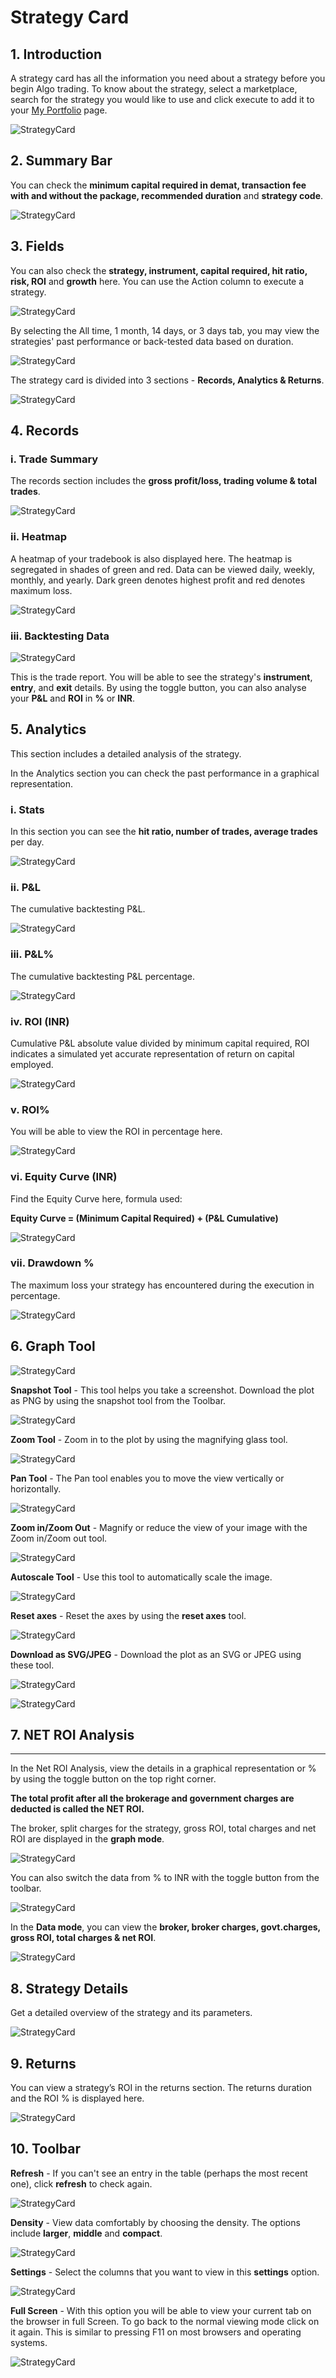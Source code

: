 # Strategy Card

## 1. Introduction

A strategy card has all the information you need about a strategy before you begin Algo trading. To know about the strategy, select a marketplace, search for the strategy you would like to use and click execute to add it to your [My Portfolio](https://app.algobulls.com/portfolio) page. 

![StrategyCard](imgs/sc1.png)

## 2. Summary Bar

You can check the **minimum capital required in demat, transaction fee with and without the package, recommended duration** and **strategy code**.

![StrategyCard](imgs/sc2.png)

## 3. Fields

You can also check the **strategy, instrument, capital required, hit ratio, risk, ROI** and **growth** here. You can use the Action column to execute a strategy. 

![StrategyCard](imgs/sc3.png)

By selecting the All time, 1 month, 14 days, or 3 days tab, you may view the strategies' past performance or back-tested data based on duration.

![StrategyCard](imgs/sc4.png)

The strategy card is divided into 3 sections - **Records, Analytics & Returns**.

![StrategyCard](imgs/sc_3types.png)

## 4. Records

### i. Trade Summary

The records section includes the **gross profit/loss, trading volume & total trades**. 

![StrategyCard](imgs/gross_profit_loss.png)

### ii. Heatmap

A heatmap of your tradebook is also displayed here. The heatmap is segregated in shades of green and red. Data can be viewed daily, weekly, monthly, and yearly. Dark green denotes highest profit and red denotes maximum loss.

![StrategyCard](imgs/sc_records.png)

### iii. Backtesting Data
![StrategyCard](imgs/backtesting_data.png)

This is the trade report. You will be able to see the strategy's **instrument**, **entry**, and **exit** details. By using the toggle button, you can also analyse your **P&L** and **ROI** in **%** or **INR**.

## 5. Analytics

This section includes a detailed analysis of the strategy.

In the Analytics section you can check the past performance in a graphical representation. 

### i. Stats

In this section you can see the **hit ratio, number of trades, average trades** per day. 

![StrategyCard](imgs/sc5.png)

### ii. P&L

The cumulative backtesting P&L.

![StrategyCard](imgs/sc6.png)

### iii. P&L%

The cumulative backtesting P&L percentage. 

![StrategyCard](imgs/sc7.png)

### iv. ROI (INR)

Cumulative P&L absolute value divided by minimum capital required, ROI indicates a simulated yet accurate representation of return on capital employed.

![StrategyCard](imgs/sc8.png)

### v. ROI%

You will be able to view the ROI in percentage here. 

![StrategyCard](imgs/sc9.png)

### vi. Equity Curve (INR)

Find the Equity Curve here, formula used:   

**Equity Curve = (Minimum Capital Required) + (P&L Cumulative)**

![StrategyCard](imgs/sc10.png)

### vii. Drawdown %

The maximum loss your strategy has encountered during the execution in percentage.

![StrategyCard](imgs/sc11.png)

## 6. Graph Tool

![StrategyCard](imgs/sc12.png)

**Snapshot Tool** - This tool helps you take a screenshot. Download the plot as PNG by using the snapshot tool from the Toolbar.

![StrategyCard](imgs/sc13.png)

**Zoom Tool** - Zoom in to the plot by using the magnifying glass tool.

![StrategyCard](imgs/sc14.png)

**Pan Tool** - The Pan tool enables you to move the view vertically or horizontally.

![StrategyCard](imgs/sc15.png)

**Zoom in/Zoom Out** - Magnify or reduce the view of your image with the Zoom in/Zoom out tool.

![StrategyCard](imgs/sc16.png)

**Autoscale Tool** - Use this tool to automatically scale the image.

![StrategyCard](imgs/sc17.png)

**Reset axes** - Reset the axes by using the **reset axes** tool.

![StrategyCard](imgs/sc18.png)

**Download as SVG/JPEG** - Download the plot as an SVG or JPEG using these tool. 

![StrategyCard](imgs/sc19.png)

![StrategyCard](imgs/sc20.png)

## 7. NET ROI Analysis
---

In the Net ROI Analysis, view the details in a graphical representation or % by using the toggle button on the top right corner. 

**The total profit after all the brokerage and government charges are deducted is called the NET ROI.**

The broker, split charges for the strategy, gross ROI, total charges and net ROI are displayed in the **graph mode**.

![StrategyCard](imgs/roi_analysis_percent.png)

You can also switch the data from % to INR with the toggle button from the toolbar.

![StrategyCard](imgs/roi_analysis_inr.png)



In the **Data mode**, you can view the **broker, broker charges, govt.charges, gross ROI, total charges & net ROI**. 

![StrategyCard](imgs/sc24.png)

## 8. Strategy Details

Get a detailed overview of the strategy and its parameters. 

![StrategyCard](imgs/sc29.png)

## 9. Returns

You can view a strategy’s ROI in the returns section. The returns duration and the ROI % is displayed here. 

![StrategyCard](imgs/sc_returns.png)

## 10. Toolbar

**Refresh** - If you can't see an entry in the table (perhaps the most recent one), click **refresh** to check again.

![StrategyCard](imgs/sc25.png)

**Density** - View data comfortably by choosing the density. The options include **larger**, **middle** and **compact**.

![StrategyCard](imgs/sc26.png)

**Settings** - Select the columns that you want to view in this **settings** option.

![StrategyCard](imgs/sc27.png)

**Full Screen** - With this option you will be able to view your current tab on the browser in full Screen. To go back to the normal viewing mode click on it again. This is similar to pressing F11 on most browsers and operating systems.

![StrategyCard](imgs/sc28.png)

